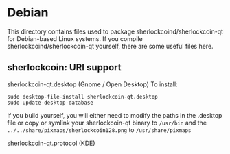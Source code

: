 
Debian
====================
This directory contains files used to package sherlockcoind/sherlockcoin-qt
for Debian-based Linux systems. If you compile sherlockcoind/sherlockcoin-qt yourself, there are some useful files here.

## sherlockcoin: URI support ##


sherlockcoin-qt.desktop  (Gnome / Open Desktop)
To install:

	sudo desktop-file-install sherlockcoin-qt.desktop
	sudo update-desktop-database

If you build yourself, you will either need to modify the paths in
the .desktop file or copy or symlink your sherlockcoin-qt binary to `/usr/bin`
and the `../../share/pixmaps/sherlockcoin128.png` to `/usr/share/pixmaps`

sherlockcoin-qt.protocol (KDE)

